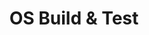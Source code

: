---
id: 5
title: OS Build & Test
permalink: /os-build-and-test/
image: /assets/images/content/OS_Build_test.png
description: >
    Improve the quality of Operating System kernels (Linux, Android,
    Zephyr) by providing the software tools and processes to allow
    scalable....

    Facilitate expanded testing coverage and higher software quality in
    various operating systems -- Linux, Android, and Zephyr
jumbotron:
    class: theme_banner 
    title: Accelerated Operating System Build and Test Services
    description: >
        Improve the quality of Operating System kernels (Linux, Android,
        Zephyr) by providing the software tools and processes to allow
        scalable....

        Facilitate expanded testing coverage and higher software quality in
        various operating systems -- Linux, Android, and Zephyr
    image: /assets/images/content/OS_Build_test.png
flow:
    - row: container_row
      sections:
       - format: block
         style: text-white 
         item_width: "3"
         block_section_content:
           blocks:
              - title: OS Build & Test Presentation
                image: /assets/images/content/screen_1.jpg
                background_image: true
                style: text-center
                buttons:
                   - title: View
                     url: /about/
              - title: OS Build & Test Video
                image: /assets/images/content/screen_2.jpg
                background_image: true
                style: text-center
                buttons:
                   - title: View
                     url: /about/
              - title: OS Build & Test Blogs
                image: /assets/images/content/screen_3.jpg
                background_image: true
                style: text-center
                buttons:
                   - title: View
                     url: /blog/tags/?tag=Android
    - row: container_row
      style: related_projects bg-secondary text-white
      sections:
        - format: title
          title_content:
            size: h2
            text: >
                Related Projects
        - format: custom_include
          source: themes/related_projects.html
    - row: container_row
      style: associated_members
      sections:
        - format: title
          title_content:
            size: h2
            text: >
                Associated Members
        - format: custom_include
          source: themes/associated_members.html
---
